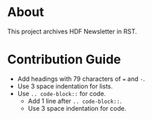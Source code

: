 # About

  This project archives HDF Newsletter in RST.
  
# Contribution Guide

* Add headings with 79 characters of `=` and `-`.
* Use 3 space indentation for lists.
* Use `.. code-block::` for code. 
  * Add 1 line after `.. code-block::`.
  * Use 3 space indentation for code.
